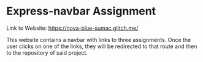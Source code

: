 # Express-navbar Assignment 
Link to Website: https://nova-blue-sumac.glitch.me/

This website contains a navbar with links to three assignments. Once the user clicks on one of the links, they will be redirected to that route and then to the repository of said project.
